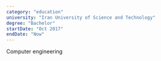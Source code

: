 ```yaml
---
category: "education"
university: "Iran University of Science and Technology"
degree: "Bachelor"
startDate: "Oct 2017"
endDate: "Now"
---
```


Computer engineering
